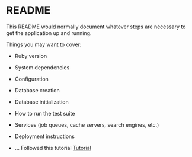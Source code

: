# README

This README would normally document whatever steps are necessary to get the
application up and running.

Things you may want to cover:

* Ruby version

* System dependencies

* Configuration

* Database creation

* Database initialization

* How to run the test suite

* Services (job queues, cache servers, search engines, etc.)

* Deployment instructions

* ...
Followed this tutorial [Tutorial](https://medium.com/ruby-daily/a-devise-jwt-tutorial-for-authenticating-users-in-ruby-on-rails-ca214898318e)